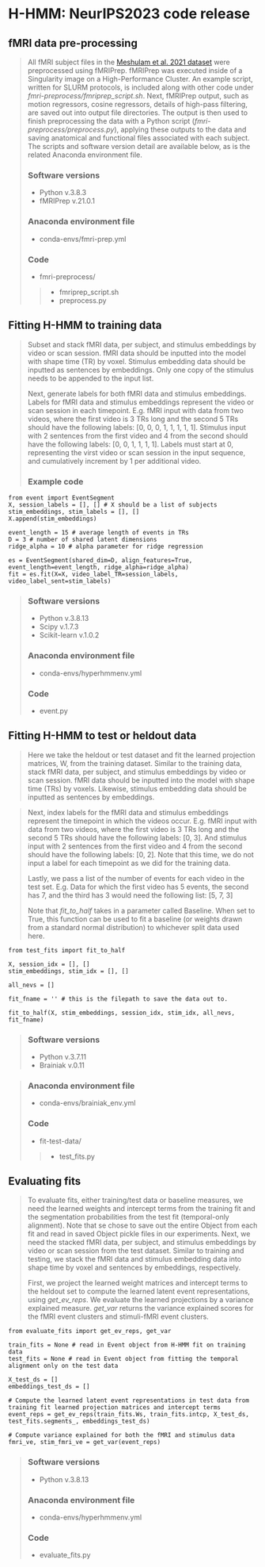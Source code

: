 # H-HMM: NeurIPS2023 code release



## fMRI data pre-processing
> All fMRI subject files in the [Meshulam et al. 2021 dataset](https://openneuro.org/datasets/ds003233/versions/1.2.0) 
>were preprocessed using fMRIPrep. fMRIPrep was executed inside of a Singularity image on a
> High-Performance Cluster. An example script, written for SLURM protocols, is included along with other code under
>*fmri-preprocess/fmriprep_script.sh*. Next, fMRIPrep output, such as motion regressors, cosine regressors, 
>details of high-pass filtering, are saved out into output file directories. The output is then used to finish preprocessing 
>the data with a Python script (*fmri-preprocess/preprocess.py*), applying these outputs to the data and saving anatomical and 
>functional files associated with each subject. The scripts and software version detail are available below, as is
>the related Anaconda environment file.
>
> ### Software versions
> - Python v.3.8.3
> - fMRIPrep v.21.0.1
> ### Anaconda environment file
> - conda-envs/fmri-prep.yml
>### Code 
> - fmri-preprocess/
>> - fmriprep_script.sh
>> - preprocess.py

## Fitting H-HMM to training data
> Subset and stack fMRI data, per subject, and stimulus embeddings by video or scan session. fMRI data should be 
>inputted into the model with shape time (TR) by voxel. Stimulus embedding data should be inputted as 
>sentences by embeddings. Only one copy of the stimulus needs to be appended to the input list. 
>
>Next, generate labels for both fMRI data and stimulus embeddings. Labels for fMRI data and stimulus embeddings 
>represent the video or scan session in each timepoint. E.g. fMRI input with data from two videos, where the first 
>video is 3 TRs long and the second 5 TRs should have the following labels: [0, 0, 0, 1, 1, 1, 1, 1]. 
>Stimulus input with 2 sentences from the first video and 4 from the second should have the following 
>labels: [0, 0, 1, 1, 1, 1]. Labels must start at 0, representing the virst video or scan session in the input sequence,
>and cumulatively increment by 1 per additional video.
>
>### Example code 
 
    from event import EventSegment
    X, session_labels = [], [] # X should be a list of subjects
    stim_embeddings, stim_labels = [], []
    X.append(stim_embeddings)
    
    event_length = 15 # average length of events in TRs
    D = 3 # number of shared latent dimensions
    ridge_alpha = 10 # alpha parameter for ridge regression

    es = EventSegment(shared_dim=D, align_features=True, event_length=event_length, ridge_alpha=ridge_alpha)
    fit = es.fit(X=X, video_label_TR=session_labels, video_label_sent=stim_labels)
    
> ### Software versions
> - Python v.3.8.13
> - Scipy v.1.7.3
> - Scikit-learn v.1.0.2
> ### Anaconda environment file
> - conda-envs/hyperhmmenv.yml
>### Code 
> - event.py

## Fitting H-HMM to test or heldout data
>Here we take the heldout or test dataset and fit the learned projection matrices, W, from the training dataset. Similar 
to the training data, stack fMRI data, per subject, and stimulus embeddings by video or scan session. fMRI data should 
>be inputted into the model with shape time (TRs) by voxels. Likewise, stimulus embedding data should be inputted as 
>sentences by embeddings.

> Next, index labels for the fMRI data and stimulus embeddings represent the timepoint in which the videos occur.
>E.g. fMRI input with data from two videos, where the first video is 3 TRs long and the second 5 TRs should have the 
>following labels: [0, 3]. And stimulus input with 2 sentences from the first video and 4 from the second should 
>have the following labels: [0, 2]. Note that this time, we do not input a label for each timepoint as we did for the 
> training data. 
>
> Lastly, we pass a list of the number of events for each video in the test set. E.g. Data for which the first video 
>has 5 events, the second has 7, and the third has 3 would need the following list: [5, 7, 3]
>
>Note that *fit_to_half* takes in a parameter called Baseline. When set to True, this function can be used to fit a 
>baseline (or weights drawn from a standard normal distribution) to whichever split data used here.  
    
    from test_fits import fit_to_half
    
    X, session_idx = [], []
    stim_embeddings, stim_idx = [], []

    all_nevs = []
    
    fit_fname = '' # this is the filepath to save the data out to.
    
    fit_to_half(X, stim_embeddings, session_idx, stim_idx, all_nevs, fit_fname)

> ### Software versions
> - Python v.3.7.11
> - Brainiak v.0.11

> ### Anaconda environment file
> - conda-envs/brainiak_env.yml
>### Code 
> - fit-test-data/
>> - test_fits.py
>
## Evaluating fits
> To evaluate fits, either training/test data or baseline measures, we need the learned weights and intercept terms
>from the training fit and the segmentation probabilities from the test fit (temporal-only alignment). Note that 
>se chose to save out the entire Object from each fit and read in saved Object pickle files in our experiments. Next,
>we need the stacked fMRI data, per subject, and stimulus embeddings by video or scan session from the test dataset.
>Similar to training and testing, we stack the fMRI data and stimulus embedding data into shape time by voxel and
>sentences by embeddings, respectively. 
>
>First, we project the learned weight matrices and intercept terms to the heldout set to compute the learned latent
>event representations, using *get_ev_reps*. We evaluate the learned projections by a variance explained measure. 
>*get_var* returns the variance explained scores for the fMRI event clusters and stimuli-fMRI event clusters.  

    from evaluate_fits import get_ev_reps, get_var
    
    train_fits = None # read in Event object from H-HMM fit on training data
    test_fits = None # read in Event object from fitting the temporal alignment only on the test data

    X_test_ds = []
    embeddings_test_ds = []

    # Compute the learned latent event representations in test data from training fit learned projection matrices and intercept terms
    event_reps = get_ev_reps(train_fits.Ws, train_fits.intcp, X_test_ds, test_fits.segments_, embeddings_test_ds)

    # Compute variance explained for both the fMRI and stimulus data
    fmri_ve, stim_fmri_ve = get_var(event_reps) 
    
> ### Software versions
> - Python v.3.8.13
> ### Anaconda environment file
> - conda-envs/hyperhmmenv.yml
>### Code 
> - evaluate_fits.py
>
>